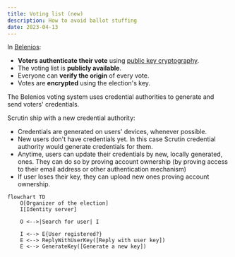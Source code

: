 ```yaml
---
title: Voting list (new)
description: How to avoid ballot stuffing
date: 2023-04-13
---
```


In [Belenios](https://www.belenios.org/):

- **Voters authenticate their vote** using [public key cryptography](https://en.wikipedia.org/wiki/Digital_signature).
- The voting list is **publicly available**.
- Everyone can **verify the origin** of every vote.
- Votes are **encrypted** using the election's key.

The Belenios voting system uses credential authorities to generate and send voters' credentials.

Scrutin ship with a new credential authority:

- Credentials are generated on users' devices, whenever possible.
- New users don't have credentials yet. In this case Scrutin credential authority would generate credentials for them.
- Anytime, users can update their credentials by new, locally generated, ones.
They can do so by proving account ownership (by proving access to their email address or other authentication mechanism)
- If user loses their key, they can upload new ones proving account ownership.

```mermaid
flowchart TD
	O[Organizer of the election]
	I[Identity server]

	O <-->|Search for user| I

	I <--> E{User registered?}
	E <--> ReplyWithUserKey([Reply with user key])
	E <--> GenerateKey([Generate a new key])
```
